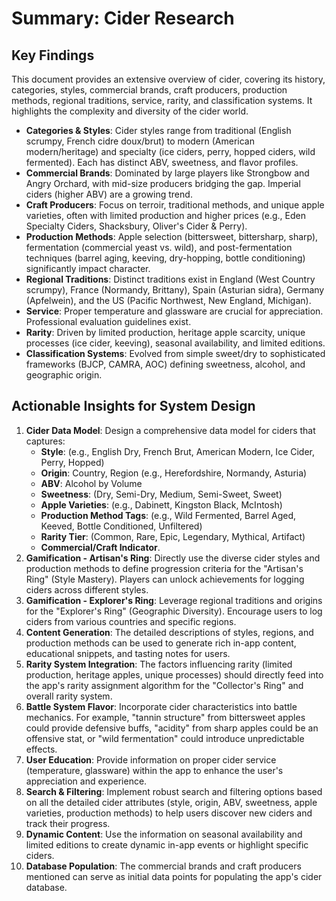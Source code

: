 # Summary: Cider Research

## Key Findings
This document provides an extensive overview of cider, covering its history, categories, styles, commercial brands, craft producers, production methods, regional traditions, service, rarity, and classification systems. It highlights the complexity and diversity of the cider world.

-   **Categories & Styles**: Cider styles range from traditional (English scrumpy, French cidre doux/brut) to modern (American modern/heritage) and specialty (ice ciders, perry, hopped ciders, wild fermented). Each has distinct ABV, sweetness, and flavor profiles.
-   **Commercial Brands**: Dominated by large players like Strongbow and Angry Orchard, with mid-size producers bridging the gap. Imperial ciders (higher ABV) are a growing trend.
-   **Craft Producers**: Focus on terroir, traditional methods, and unique apple varieties, often with limited production and higher prices (e.g., Eden Specialty Ciders, Shacksbury, Oliver's Cider & Perry).
-   **Production Methods**: Apple selection (bittersweet, bittersharp, sharp), fermentation (commercial yeast vs. wild), and post-fermentation techniques (barrel aging, keeving, dry-hopping, bottle conditioning) significantly impact character.
-   **Regional Traditions**: Distinct traditions exist in England (West Country scrumpy), France (Normandy, Brittany), Spain (Asturian sidra), Germany (Apfelwein), and the US (Pacific Northwest, New England, Michigan).
-   **Service**: Proper temperature and glassware are crucial for appreciation. Professional evaluation guidelines exist.
-   **Rarity**: Driven by limited production, heritage apple scarcity, unique processes (ice cider, keeving), seasonal availability, and limited editions.
-   **Classification Systems**: Evolved from simple sweet/dry to sophisticated frameworks (BJCP, CAMRA, AOC) defining sweetness, alcohol, and geographic origin.

## Actionable Insights for System Design

1.  **Cider Data Model**: Design a comprehensive data model for ciders that captures: 
    -   **Style**: (e.g., English Dry, French Brut, American Modern, Ice Cider, Perry, Hopped) 
    -   **Origin**: Country, Region (e.g., Herefordshire, Normandy, Asturia) 
    -   **ABV**: Alcohol by Volume 
    -   **Sweetness**: (Dry, Semi-Dry, Medium, Semi-Sweet, Sweet) 
    -   **Apple Varieties**: (e.g., Dabinett, Kingston Black, McIntosh) 
    -   **Production Method Tags**: (e.g., Wild Fermented, Barrel Aged, Keeved, Bottle Conditioned, Unfiltered) 
    -   **Rarity Tier**: (Common, Rare, Epic, Legendary, Mythical, Artifact) 
    -   **Commercial/Craft Indicator**.
2.  **Gamification - Artisan's Ring**: Directly use the diverse cider styles and production methods to define progression criteria for the "Artisan's Ring" (Style Mastery). Players can unlock achievements for logging ciders across different styles.
3.  **Gamification - Explorer's Ring**: Leverage regional traditions and origins for the "Explorer's Ring" (Geographic Diversity). Encourage users to log ciders from various countries and specific regions.
4.  **Content Generation**: The detailed descriptions of styles, regions, and production methods can be used to generate rich in-app content, educational snippets, and tasting notes for users.
5.  **Rarity System Integration**: The factors influencing rarity (limited production, heritage apples, unique processes) should directly feed into the app's rarity assignment algorithm for the "Collector's Ring" and overall rarity system.
6.  **Battle System Flavor**: Incorporate cider characteristics into battle mechanics. For example, "tannin structure" from bittersweet apples could provide defensive buffs, "acidity" from sharp apples could be an offensive stat, or "wild fermentation" could introduce unpredictable effects.
7.  **User Education**: Provide information on proper cider service (temperature, glassware) within the app to enhance the user's appreciation and experience.
8.  **Search & Filtering**: Implement robust search and filtering options based on all the detailed cider attributes (style, origin, ABV, sweetness, apple varieties, production methods) to help users discover new ciders and track their progress.
9.  **Dynamic Content**: Use the information on seasonal availability and limited editions to create dynamic in-app events or highlight specific ciders.
10. **Database Population**: The commercial brands and craft producers mentioned can serve as initial data points for populating the app's cider database.